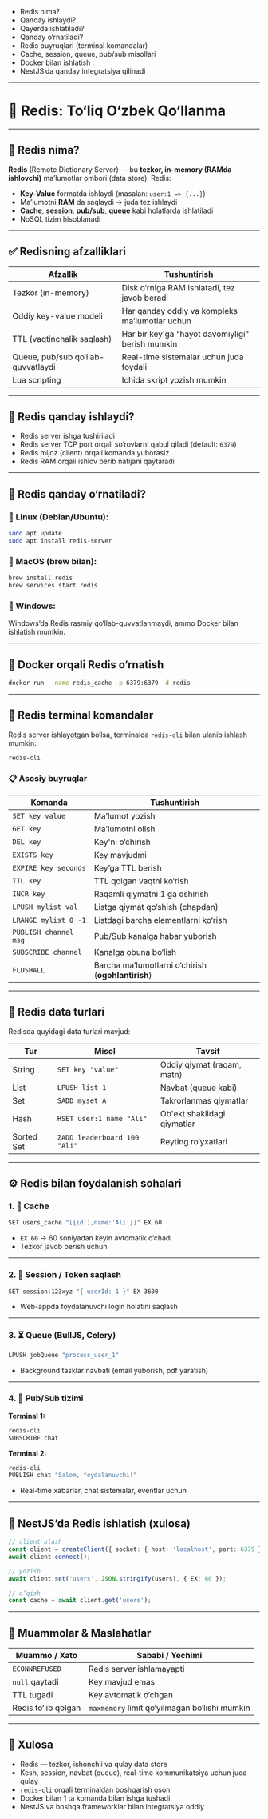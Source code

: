  
* Redis nima?
* Qanday ishlaydi?
* Qayerda ishlatiladi?
* Qanday o‘rnatiladi?
* Redis buyruqlari (terminal komandalar)
* Cache, session, queue, pub/sub misollari
* Docker bilan ishlatish
* NestJS’da qanday integratsiya qilinadi

---

# 🧠 Redis: To‘liq O‘zbek Qo‘llanma

---

## 📌 Redis nima?

**Redis** (Remote Dictionary Server) — bu **tezkor, in-memory (RAMda ishlovchi)** ma’lumotlar ombori (data store). Redis:

* **Key-Value** formatda ishlaydi (masalan: `user:1 => {...}`)
* Ma’lumotni **RAM** da saqlaydi → juda tez ishlaydi
* **Cache**, **session**, **pub/sub**, **queue** kabi holatlarda ishlatiladi
* NoSQL tizim hisoblanadi

---

## ✅ Redisning afzalliklari

| Afzallik                           | Tushuntirish                                     |
| ---------------------------------- | ------------------------------------------------ |
| Tezkor (in-memory)                 | Disk o‘rniga RAM ishlatadi, tez javob beradi     |
| Oddiy key-value modeli             | Har qanday oddiy va kompleks ma’lumotlar uchun   |
| TTL (vaqtinchalik saqlash)         | Har bir key'ga “hayot davomiyligi” berish mumkin |
| Queue, pub/sub qo‘llab-quvvatlaydi | Real-time sistemalar uchun juda foydali          |
| Lua scripting                      | Ichida skript yozish mumkin                      |

---

## 🔧 Redis qanday ishlaydi?

* Redis server ishga tushiriladi
* Redis server TCP port orqali so‘rovlarni qabul qiladi (default: `6379`)
* Redis mijoz (client) orqali komanda yuborasiz
* Redis RAM orqali ishlov berib natijani qaytaradi

---

## 🔌 Redis qanday o‘rnatiladi?

### 🔵 Linux (Debian/Ubuntu):

```bash
sudo apt update
sudo apt install redis-server
```

### 🔵 MacOS (brew bilan):

```bash
brew install redis
brew services start redis
```

### 🔵 Windows:

Windows’da Redis rasmiy qo‘llab-quvvatlanmaydi, ammo Docker bilan ishlatish mumkin.

---

## 🐳 Docker orqali Redis o‘rnatish

```bash
docker run --name redis_cache -p 6379:6379 -d redis
```

---

## 🧪 Redis terminal komandalar

Redis server ishlayotgan bo‘lsa, terminalda `redis-cli` bilan ulanib ishlash mumkin:

```bash
redis-cli
```

### 📋 Asosiy buyruqlar

| Komanda               | Tushuntirish                                       |
| --------------------- | -------------------------------------------------- |
| `SET key value`       | Ma’lumot yozish                                    |
| `GET key`             | Ma’lumotni olish                                   |
| `DEL key`             | Key'ni o‘chirish                                   |
| `EXISTS key`          | Key mavjudmi                                       |
| `EXPIRE key seconds`  | Key’ga TTL berish                                  |
| `TTL key`             | TTL qolgan vaqtni ko‘rish                          |
| `INCR key`            | Raqamli qiymatni 1 ga oshirish                     |
| `LPUSH mylist val`    | Listga qiymat qo‘shish (chapdan)                   |
| `LRANGE mylist 0 -1`  | Listdagi barcha elementlarni ko‘rish               |
| `PUBLISH channel msg` | Pub/Sub kanalga habar yuborish                     |
| `SUBSCRIBE channel`   | Kanalga obuna bo‘lish                              |
| `FLUSHALL`            | Barcha ma’lumotlarni o‘chirish (**ogohlantirish**) |

---

## 🧱 Redis data turlari

Redisda quyidagi data turlari mavjud:

| Tur        | Misol                        | Tavsif                      |
| ---------- | ---------------------------- | --------------------------- |
| String     | `SET key "value"`            | Oddiy qiymat (raqam, matn)  |
| List       | `LPUSH list 1`               | Navbat (queue kabi)         |
| Set        | `SADD myset A`               | Takrorlanmas qiymatlar      |
| Hash       | `HSET user:1 name "Ali"`     | Ob'ekt shaklidagi qiymatlar |
| Sorted Set | `ZADD leaderboard 100 "Ali"` | Reyting ro‘yxatlari         |

---

## ⚙️ Redis bilan foydalanish sohalari

### 1. 🧠 **Cache**

```bash
SET users_cache "[{id:1,name:'Ali'}]" EX 60
```

* `EX 60` → 60 soniyadan keyin avtomatik o‘chadi
* Tezkor javob berish uchun

---

### 2. 👤 **Session / Token saqlash**

```bash
SET session:123xyz "{ userId: 1 }" EX 3600
```

* Web-appda foydalanuvchi login holatini saqlash

---

### 3. ⏳ **Queue (BullJS, Celery)**

```bash
LPUSH jobQueue "process_user_1"
```

* Background tasklar navbati (email yuborish, pdf yaratish)

---

### 4. 📣 **Pub/Sub tizimi**

**Terminal 1:**

```bash
redis-cli
SUBSCRIBE chat
```

**Terminal 2:**

```bash
redis-cli
PUBLISH chat "Salom, foydalanuvchi!"
```

* Real-time xabarlar, chat sistemalar, eventlar uchun

---

## 🔗 NestJS’da Redis ishlatish (xulosa)

```ts
// client ulash
const client = createClient({ socket: { host: 'localhost', port: 6379 } });
await client.connect();

// yozish
await client.set('users', JSON.stringify(users), { EX: 60 });

// o‘qish
const cache = await client.get('users');
```

---

## 🧯 Muammolar & Maslahatlar

| Muammo / Xato       | Sababi / Yechimi                              |
| ------------------- | --------------------------------------------- |
| `ECONNREFUSED`      | Redis server ishlamayapti                     |
| `null` qaytadi      | Key mavjud emas                               |
| TTL tugadi          | Key avtomatik o‘chgan                         |
| Redis to‘lib qolgan | `maxmemory` limit qo‘yilmagan bo‘lishi mumkin |

---

## 📌 Xulosa

* Redis — tezkor, ishonchli va qulay data store
* Kesh, session, navbat (queue), real-time kommunikatsiya uchun juda qulay
* `redis-cli` orqali terminaldan boshqarish oson
* Docker bilan 1 ta komanda bilan ishga tushadi
* NestJS va boshqa frameworklar bilan integratsiya oddiy
 
